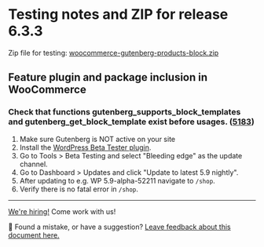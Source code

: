 # Testing notes and ZIP for release 6.3.3

Zip file for testing: [woocommerce-gutenberg-products-block.zip](https://github.com/woocommerce/woocommerce-gutenberg-products-block/files/7601543/woocommerce-gutenberg-products-block.zip)

## Feature plugin and package inclusion in WooCommerce

### Check that functions gutenberg_supports_block_templates and gutenberg_get_block_template exist before usages. ([5183](https://github.com/woocommerce/woocommerce-gutenberg-products-block/pull/5183))

1. Make sure Gutenberg is NOT active on your site
2. Install the [WordPress Beta Tester plugin](https://wordpress.org/plugins/wordpress-beta-tester/).
3. Go to Tools > Beta Testing and select "Bleeding edge" as the update channel.
4. Go to Dashboard > Updates and click "Update to latest 5.9 nightly".
5. After updating to e.g. WP 5.9-alpha-52211 navigate to `/shop`.
6. Verify there is no fatal error in `/shop`.

<!-- FEEDBACK -->

---

[We're hiring!](https://woocommerce.com/careers/) Come work with us!

🐞 Found a mistake, or have a suggestion? [Leave feedback about this document here.](https://github.com/woocommerce/woocommerce-blocks/issues/new?assignees=&labels=type%3A+documentation&template=--doc-feedback.md&title=Feedback%20on%20./docs/internal-developers/testing/releases/633.md)

<!-- /FEEDBACK -->

